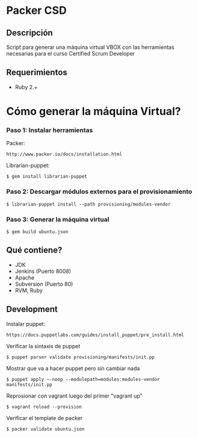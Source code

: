Packer CSD
==========

## Descripción

Script para generar una máquina virtual VBOX con las herramientas necesarias para el curso Certified Scrum Developer

## Requerimientos

- Ruby 2.+

# Cómo generar la máquina Virtual?

### Paso 1: Instalar herramientas

Packer:

	http://www.packer.io/docs/installation.html

Librarian-puppet:

    $ gem install librarian-puppet

### Paso 2: Descargar módulos externos para el provisionamiento
    $ librarian-puppet install --path provisioning/modules-vendor

### Paso 3: Generar la máquina virtual
	$ gem build ubuntu.json

## Qué contiene?
- JDK
- Jenkins (Puerto 8008)
- Apache
- Subversion (Puerto 80)
- RVM, Ruby

## Development

Instalar puppet:

	https://docs.puppetlabs.com/guides/install_puppet/pre_install.html

Verificar la sintaxis de puppet

	$ puppet parser validate provisioning/manifests/init.pp

Mostrar que va a hacer puppet pero sin cambiar nada

	$ puppet apply –-noop --modulepath=modules:modules-vendor manifests/init.pp

Reprosionar con vagrant luego del primer "vagrant up"

	$ vagrant reload --provision

Verificar el template de packer

	$ packer validate ubuntu.json
